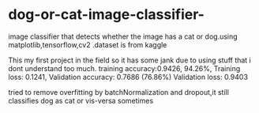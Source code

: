 # dog-or-cat-image-classifier-
image classifier that detects whether the image has a cat or dog.using matplotlib,tensorflow,cv2 .dataset is from kaggle

This my first project in the field so it has some jank due to using stuff that i dont understand too much.
training accuracy:0.9426, 94.26%,
Training loss: 0.1241,
Validation accuracy: 0.7686 (76.86%) 
Validation loss: 0.9403

tried to remove overfitting by batchNormalization and dropout,it still classifies dog as cat or vis-versa sometimes
